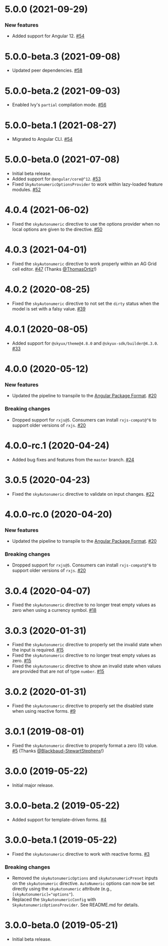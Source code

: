 # 5.0.0 (2021-09-29)

### New features

- Added support for Angular 12. [#54](https://github.com/blackbaud/skyux-autonumeric/pull/54)

# 5.0.0-beta.3 (2021-09-08)

- Updated peer dependencies. [#58](https://github.com/blackbaud/skyux-autonumeric/pull/58)

# 5.0.0-beta.2 (2021-09-03)

- Enabled Ivy's `partial` compilation mode. [#56](https://github.com/blackbaud/skyux-autonumeric/pull/56)

# 5.0.0-beta.1 (2021-08-27)

- Migrated to Angular CLI. [#54](https://github.com/blackbaud/skyux-autonumeric/pull/54)

# 5.0.0-beta.0 (2021-07-08)

- Initial beta release.
- Added support for `@angular/core@^12`. [#53](https://github.com/blackbaud/skyux-autonumeric/pull/53)
- Fixed `SkyAutonumericOptionsProvider` to work within lazy-loaded feature modules. [#52](https://github.com/blackbaud/skyux-autonumeric/pull/52)

# 4.0.4 (2021-06-02)

- Fixed the `skyAutonumeric` directive to use the options provider when no local options are given to the directive. [#50](https://github.com/blackbaud/skyux-autonumeric/pull/50)

# 4.0.3 (2021-04-01)

- Fixed the `skyAutonumeric` directive to work properly within an AG Grid cell editor. [#47](https://github.com/blackbaud/skyux-autonumeric/pull/47) (Thanks [@ThomasOrtiz](https://github.com/ThomasOrtiz)!)

# 4.0.2 (2020-08-25)

- Fixed the `skyAutonumeric` directive to not set the `dirty` status when the model is set with a falsy value. [#39](https://github.com/blackbaud/skyux-autonumeric/pull/39)

# 4.0.1 (2020-08-05)

- Added support for `@skyux/theme@4.8.0` and `@skyux-sdk/builder@4.3.0`. [#33](https://github.com/blackbaud/skyux-autonumeric/pull/33)

# 4.0.0 (2020-05-12)

### New features

- Updated the pipeline to transpile to the [Angular Package Format](https://docs.google.com/document/d/1CZC2rcpxffTDfRDs6p1cfbmKNLA6x5O-NtkJglDaBVs/preview). [#20](https://github.com/blackbaud/skyux-autonumeric/pull/20)

### Breaking changes

- Dropped support for `rxjs@5`. Consumers can install `rxjs-compat@^6` to support older versions of `rxjs`. [#20](https://github.com/blackbaud/skyux-autonumeric/pull/20)

# 4.0.0-rc.1 (2020-04-24)

- Added bug fixes and features from the `master` branch. [#24](https://github.com/blackbaud/skyux-autonumeric/pull/24)

# 3.0.5 (2020-04-23)

- Fixed the `skyAutonumeric` directive to validate on input changes. [#22](https://github.com/blackbaud/skyux-autonumeric/pull/22)

# 4.0.0-rc.0 (2020-04-20)

### New features

- Updated the pipeline to transpile to the [Angular Package Format](https://docs.google.com/document/d/1CZC2rcpxffTDfRDs6p1cfbmKNLA6x5O-NtkJglDaBVs/preview). [#20](https://github.com/blackbaud/skyux-autonumeric/pull/20)

### Breaking changes

- Dropped support for `rxjs@5`. Consumers can install `rxjs-compat@^6` to support older versions of `rxjs`. [#20](https://github.com/blackbaud/skyux-autonumeric/pull/20)

# 3.0.4 (2020-04-07)

- Fixed the `skyAutonumeric` directive to no longer treat empty values as zero when using a currency symbol. [#18](https://github.com/blackbaud/skyux-autonumeric/pull/18)

# 3.0.3 (2020-01-31)

- Fixed the `skyAutonumeric` directive to properly set the invalid state when the input is required. [#15](https://github.com/blackbaud/skyux-autonumeric/pull/15)
- Fixed the `skyAutonumeric` directive to no longer treat empty values as zero. [#15](https://github.com/blackbaud/skyux-autonumeric/pull/15)
- Fixed the `skyAutonumeric` directive to show an invalid state when values are provided that are not of type `number`. [#15](https://github.com/blackbaud/skyux-autonumeric/pull/15)

# 3.0.2 (2020-01-31)

- Fixed the `skyAutonumeric` directive to properly set the disabled state when using reactive forms. [#9](https://github.com/blackbaud/skyux-autonumeric/pull/9)

# 3.0.1 (2019-08-01)

- Fixed the `skyAutonumeric` directive to properly format a zero (0) value. [#5](https://github.com/blackbaud/skyux-autonumeric/pull/5) (Thanks [@Blackbaud-StewartStephens](https://github.com/Blackbaud-StewartStephens)!)

# 3.0.0 (2019-05-22)

- Initial major release.

# 3.0.0-beta.2 (2019-05-22)

- Added support for template-driven forms. [#4](https://github.com/blackbaud/skyux-autonumeric/pull/4)

# 3.0.0-beta.1 (2019-05-22)

- Fixed the `skyAutonumeric` directive to work with reactive forms. [#3](https://github.com/blackbaud/skyux-autonumeric/pull/3)

### Breaking changes
- Removed the `skyAutonumericOptions` and `skyAutonumericPreset` inputs on the `skyAutonumeric` directive. `AutoNumeric` options can now be set directly using the `skyAutonumeric` attribute (e.g., `[skyAutonumeric]="options"`).
- Replaced the `SkyAutonumericConfig` with `SkyAutonumericOptionsProvider`. See README.md for details.

# 3.0.0-beta.0 (2019-05-21)

- Initial beta release.

